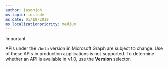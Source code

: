```yaml
---
author: jasonjoh
ms.topic: include
ms.date: 01/18/2019
ms.localizationpriority: medium
---
```


<!-- markdownlint-disable MD041-->

> [!IMPORTANT]
> APIs under the `/beta` version in Microsoft Graph are subject to change. Use of these APIs in production applications is not supported. To determine whether an API is available in v1.0, use the **Version** selector.
